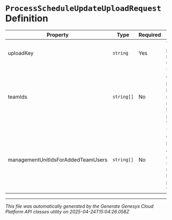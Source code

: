 # `ProcessScheduleUpdateUploadRequest` Definition

| Property | Type | Required | Description |
|----------|------|----------|-------------|
| uploadKey | `string` | Yes | The uploadKey provided by the request to get an upload URL |
| teamIds | `string[]` | No | The list of teams to which the users being modified belong. Only required if the requesting user has conditional permission to wfm:schedule:edit |
| managementUnitIdsForAddedTeamUsers | `string[]` | No | The set of muIds to which agents belong if agents are being newly added to the schedule, if the requesting user has conditional permission to wfm:schedule:edit |

---

*This file was automatically generated by the Generate Genesys Cloud Platform API classes utility on 2025-04-24T15:04:26.058Z*